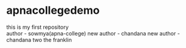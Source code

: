 # apnacollegedemo
this is my first repository
<br>
author - sowmya(apna-college)
new author - chandana
new author - chandana two
the franklin
